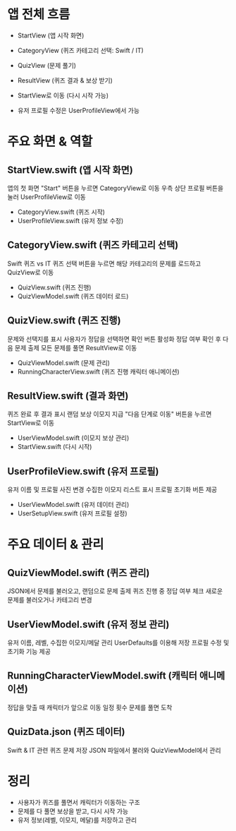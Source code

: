 # 앱 전체 흐름
- StartView (앱 시작 화면)

- CategoryView (퀴즈 카테고리 선택: Swift / IT)

- QuizView (문제 풀기)

- ResultView (퀴즈 결과 & 보상 받기)

- StartView로 이동 (다시 시작 가능)
- 유저 프로필 수정은 UserProfileView에서 가능

# 주요 화면 & 역할
## StartView.swift (앱 시작 화면)
앱의 첫 화면
"Start" 버튼을 누르면 CategoryView로 이동
우측 상단 프로필 버튼을 눌러 UserProfileView로 이동

- CategoryView.swift (퀴즈 시작)
- UserProfileView.swift (유저 정보 수정)

## CategoryView.swift (퀴즈 카테고리 선택)
Swift 퀴즈 vs IT 퀴즈 선택
버튼을 누르면 해당 카테고리의 문제를 로드하고 QuizView로 이동

- QuizView.swift (퀴즈 진행)
- QuizViewModel.swift (퀴즈 데이터 로드)

## QuizView.swift (퀴즈 진행)
문제와 선택지를 표시
사용자가 정답을 선택하면 확인 버튼 활성화
정답 여부 확인 후 다음 문제 출제
모든 문제를 풀면 ResultView로 이동

- QuizViewModel.swift (문제 관리)
- RunningCharacterView.swift (퀴즈 진행 캐릭터 애니메이션)

## ResultView.swift (결과 화면)
퀴즈 완료 후 결과 표시
랜덤 보상 이모지 지급
"다음 단계로 이동" 버튼을 누르면 StartView로 이동

 - UserViewModel.swift (이모지 보상 관리)
 - StartView.swift (다시 시작)

## UserProfileView.swift (유저 프로필)
유저 이름 및 프로필 사진 변경
수집한 이모지 리스트 표시
프로필 초기화 버튼 제공

- UserViewModel.swift (유저 데이터 관리)
- UserSetupView.swift (유저 프로필 설정)

# 주요 데이터 & 관리
## QuizViewModel.swift (퀴즈 관리)
JSON에서 문제를 불러오고, 랜덤으로 문제 출제
퀴즈 진행 중 정답 여부 체크
새로운 문제를 불러오거나 카테고리 변경

  
  
## UserViewModel.swift (유저 정보 관리)
유저 이름, 레벨, 수집한 이모지/메달 관리
UserDefaults를 이용해 저장
프로필 수정 및 초기화 기능 제공
## RunningCharacterViewModel.swift (캐릭터 애니메이션)
정답을 맞출 때 캐릭터가 앞으로 이동
일정 횟수 문제를 풀면 도착
## QuizData.json (퀴즈 데이터)
Swift & IT 관련 퀴즈 문제 저장
JSON 파일에서 불러와 QuizViewModel에서 관리


# 정리
- 사용자가 퀴즈를 풀면서 캐릭터가 이동하는 구조
- 문제를 다 풀면 보상을 받고, 다시 시작 가능 
- 유저 정보(레벨, 이모지, 메달)를 저장하고 관리